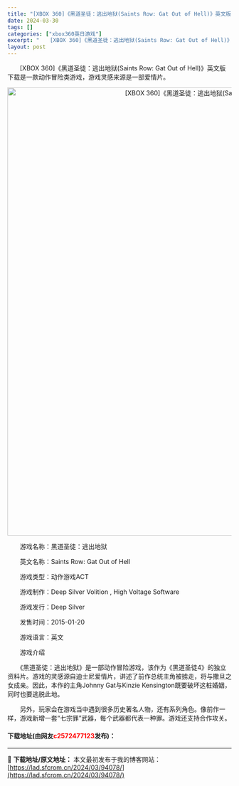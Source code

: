 ```yaml
---
title: "[XBOX 360]《黑道圣徒：逃出地狱(Saints Row: Gat Out of Hell)》英文版 下载"
date: 2024-03-30
tags: []
categories: ["xbox360英日游戏"]
excerpt: "　　[XBOX 360]《黑道圣徒：逃出地狱(Saints Row: Gat Out of Hell)》英文版 下载是一款动作冒险类游戏，游戏灵感来源是一部爱情片。 　　游戏名称：黑道圣徒：逃出地狱 　　英文名称：Saints Row: Gat Out of Hell 　　游戏类型：动作游戏ACT &hellip;"
layout: post
---
```


 <p>　　[XBOX 360]《黑道圣徒：逃出地狱(Saints Row: Gat Out of Hell)》英文版 下载是一款动作冒险类游戏，游戏灵感来源是一部爱情片。</p> <p align="center"><img align="" border="0" src="https://lad.sfcrom.cn/wp-content/uploads/2024/03/20240330_6607d83bcfd18.webp" width="1008" alt="[XBOX 360]《黑道圣徒：逃出地狱(Saints Row: Gat Out of Hell)》英文版 下载" /></p> <p>　　游戏名称：黑道圣徒：逃出地狱</p> <p>　　英文名称：Saints Row: Gat Out of Hell</p> <p>　　游戏类型：动作游戏ACT</p> <p>　　游戏制作：Deep Silver Volition , High Voltage Software</p> <p>　　游戏发行：Deep Silver</p> <p>　　发售时间：2015-01-20</p> <p>　　游戏语言：英文</p> <p>　　游戏介绍</p> <p>　　《黑道圣徒：逃出地狱》是一部动作冒险游戏，该作为《黑道圣徒4》的独立资料片。游戏的灵感源自迪士尼爱情片，讲述了前作总统主角被掳走，将与撒旦之女成亲。因此，本作的主角Johnny Gat与Kinzie Kensington既要破坏这桩婚姻，同时也要逃脱此地。</p> <p>　　另外，玩家会在游戏当中遇到很多历史著名人物，还有系列角色。像前作一样，游戏新增一套&ldquo;七宗罪&rdquo;武器，每个武器都代表一种罪。游戏还支持合作攻关。</p> <p><h4>下载地址(由网友<font color="red">c2572477123</font>发布)：</h4></p> 

---
📖 **下载地址/原文地址：** 本文最初发布于我的博客网站：[https://lad.sfcrom.cn/2024/03/94078/](https://lad.sfcrom.cn/2024/03/94078/)
